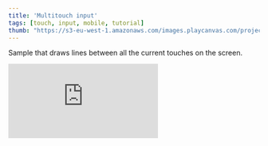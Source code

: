 ```yaml
---
title: 'Multitouch input'
tags: [touch, input, mobile, tutorial]
thumb: "https://s3-eu-west-1.amazonaws.com/images.playcanvas.com/projects/12/437474/C0A0E1-image-75.jpg"
---
```


Sample that draws lines between all the current touches on the screen.

<div className="iframe-container">
    <iframe loading="lazy" src="https://playcanv.as/p/p56cF89z/" title="Multitouch input" webkitallowfullscreen="true" mozallowfullscreen="true" allow="autoplay" allowfullscreen="true" allowvr="" scrolling="no" frameborder="0" />
</div>
